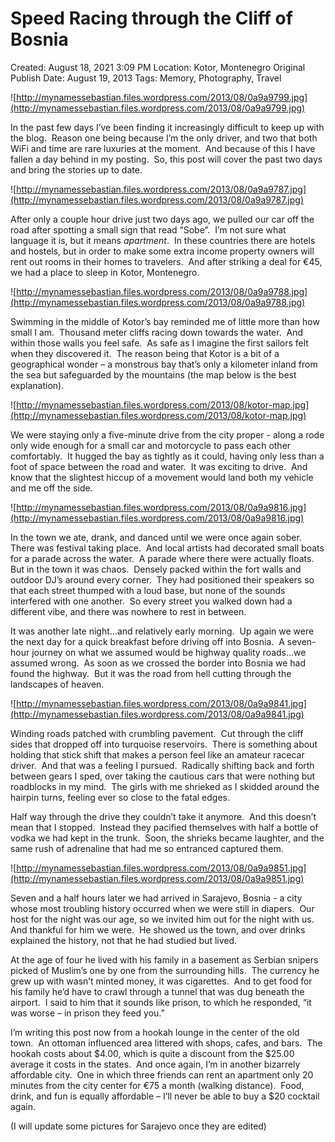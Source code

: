 # Speed Racing through the Cliff of Bosnia

Created: August 18, 2021 3:09 PM
Location: Kotor, Montenegro
Original Publish Date: August 19, 2013
Tags: Memory, Photography, Travel

![http://mynamessebastian.files.wordpress.com/2013/08/0a9a9799.jpg](http://mynamessebastian.files.wordpress.com/2013/08/0a9a9799.jpg)

In the past few days I’ve been finding it increasingly difficult to keep up with the blog.  Reason one being because I’m the only driver, and two that both WiFi and time are rare luxuries at the moment.  And because of this I have fallen a day behind in my posting.  So, this post will cover the past two days and bring the stories up to date.

![http://mynamessebastian.files.wordpress.com/2013/08/0a9a9787.jpg](http://mynamessebastian.files.wordpress.com/2013/08/0a9a9787.jpg)

After only a couple hour drive just two days ago, we pulled our car off the road after spotting a small sign that read “Sobe”.  I’m not sure what language it is, but it means *apartment*.  In these countries there are hotels and hostels, but in order to make some extra income property owners will rent out rooms in their homes to travelers.  And after striking a deal for €45, we had a place to sleep in Kotor, Montenegro.

![http://mynamessebastian.files.wordpress.com/2013/08/0a9a9788.jpg](http://mynamessebastian.files.wordpress.com/2013/08/0a9a9788.jpg)

Swimming in the middle of Kotor’s bay reminded me of little more than how small I am.  Thousand meter cliffs racing down towards the water.  And within those walls you feel safe.  As safe as I imagine the first sailors felt when they discovered it.  The reason being that Kotor is a bit of a geographical wonder – a monstrous bay that’s only a kilometer inland from the sea but safeguarded by the mountains (the map below is the best explanation).

![http://mynamessebastian.files.wordpress.com/2013/08/kotor-map.jpg](http://mynamessebastian.files.wordpress.com/2013/08/kotor-map.jpg)

We were staying only a five-minute drive from the city proper - along a rode only wide enough for a small car and motorcycle to pass each other comfortably.  It hugged the bay as tightly as it could, having only less than a foot of space between the road and water.  It was exciting to drive.  And know that the slightest hiccup of a movement would land both my vehicle and me off the side.

![http://mynamessebastian.files.wordpress.com/2013/08/0a9a9816.jpg](http://mynamessebastian.files.wordpress.com/2013/08/0a9a9816.jpg)

In the town we ate, drank, and danced until we were once again sober.  There was festival taking place.  And local artists had decorated small boats for a parade across the water.  A parade where there were actually floats.  But in the town it was chaos.  Densely packed within the fort walls and outdoor DJ’s around every corner.  They had positioned their speakers so that each street thumped with a loud base, but none of the sounds interfered with one another.  So every street you walked down had a different vibe, and there was nowhere to rest in between.

It was another late night…and relatively early morning.  Up again we were the next day for a quick breakfast before driving off into Bosnia.  A seven-hour journey on what we assumed would be highway quality roads…we assumed wrong.  As soon as we crossed the border into Bosnia we had found the highway.  But it was the road from hell cutting through the landscapes of heaven.

![http://mynamessebastian.files.wordpress.com/2013/08/0a9a9841.jpg](http://mynamessebastian.files.wordpress.com/2013/08/0a9a9841.jpg)

Winding roads patched with crumbling pavement.  Cut through the cliff sides that dropped off into turquoise reservoirs.  There is something about holding that stick shift that makes a person feel like an amateur racecar driver.  And that was a feeling I pursued.  Radically shifting back and forth between gears I sped, over taking the cautious cars that were nothing but roadblocks in my mind.  The girls with me shrieked as I skidded around the hairpin turns, feeling ever so close to the fatal edges.

Half way through the drive they couldn’t take it anymore.  And this doesn’t mean that I stopped.  Instead they pacified themselves with half a bottle of vodka we had kept in the trunk.  Soon, the shrieks became laughter, and the same rush of adrenaline that had me so entranced captured them.

![http://mynamessebastian.files.wordpress.com/2013/08/0a9a9851.jpg](http://mynamessebastian.files.wordpress.com/2013/08/0a9a9851.jpg)

Seven and a half hours later we had arrived in Sarajevo, Bosnia - a city whose most troubling history occurred when we were still in diapers.  Our host for the night was our age, so we invited him out for the night with us.  And thankful for him we were.  He showed us the town, and over drinks explained the history, not that he had studied but lived.

At the age of four he lived with his family in a basement as Serbian snipers picked of Muslim’s one by one from the surrounding hills.  The currency he grew up with wasn’t minted money, it was cigarettes.  And to get food for his family he’d have to crawl through a tunnel that was dug beneath the airport.  I said to him that it sounds like prison, to which he responded, “it was worse – in prison they feed you.”

I’m writing this post now from a hookah lounge in the center of the old town.  An ottoman influenced area littered with shops, cafes, and bars.  The hookah costs about $4.00, which is quite a discount from the $25.00 average it costs in the states.  And once again, I’m in another bizarrely affordable city.  One in which three friends can rent an apartment only 20 minutes from the city center for €75 a month (walking distance).  Food, drink, and fun is equally affordable – I’ll never be able to buy a $20 cocktail again.

(I will update some pictures for Sarajevo once they are edited)